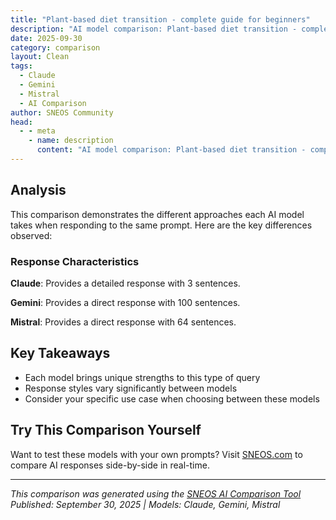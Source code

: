 ```yaml
---
title: "Plant-based diet transition - complete guide for beginners"
description: "AI model comparison: Plant-based diet transition - complete guide for beginners..."
date: 2025-09-30
category: comparison
layout: Clean
tags:
  - Claude
  - Gemini
  - Mistral
  - AI Comparison
author: SNEOS Community
head:
  - - meta
    - name: description
      content: "AI model comparison: Plant-based diet transition - complete guide for beginners..."
---
```


<ChatComparison
  title="Plant-based diet transition - complete guide for beginners"
  prompt="Plant-based diet transition - complete guide for beginners"
  :responses='{"Claude": "# Complete Guide to Transitioning to a Plant-Based Diet\n\n## What is a Plant-Based Diet?\n\nA plant-based diet focuses on foods derived from plants\u2014fruits, vegetables, whole grains, legumes, nuts, and seeds\u2014while minimizing or eliminating animal products. It exists on a spectrum from reducing meat consumption to complete veganism.\n\n## Types of Plant-Based Approaches\n\n**Flexitarian/Semi-Vegetarian**\n- Mostly plant-based with occasional meat\n- Great starting point for beginners\n\n**Pescatarian**\n- Plant-based plus fish and seafood\n\n**Vegetarian**\n- No meat, poultry, or fish\n- May include dairy and eggs\n\n**Vegan**\n- No animal products whatsoever\n\n## Proven Health Benefits\n\n- **Heart Health**: Lower cholesterol and blood pressure\n- **Weight Management**: Higher fiber promotes satiety\n- **Diabetes Prevention**: Better blood sugar control\n- **Cancer Risk Reduction**: Especially colorectal cancer\n- **Improved Digestion**: Enhanced gut microbiome\n- **Increased Energy**: More stable blood sugar levels\n\n## Step-by-Step Transition Plan\n\n### Week 1-2: Start Small\n- Replace one meal per day with a plant-based option\n- Try \u0022Meatless Monday\u0022\n- Experiment with plant-based milk alternatives\n\n### Week 3-4: Expand Your Palate\n- Try one new plant-based recipe weekly\n- Stock up on legumes, grains, and nuts\n- Replace meat in familiar dishes with beans or lentils\n\n### Month 2: Build Confidence\n- Plan 3-4 plant-based meals per week\n- Learn basic cooking techniques for vegetables\n- Explore ethnic cuisines naturally rich in plants\n\n### Month 3\u002B: Full Integration\n- Gradually increase plant-based meals\n- Focus on whole foods over processed alternatives\n- Develop your personal plant-based style\n\n## Essential Nutrients to Monitor\n\n**Protein**\n- Sources: Legumes, quinoa, nuts, seeds, tofu, tempeh\n- Aim for variety throughout the day\n\n**Vitamin B12**\n- Consider fortified foods or supplements\n- Critical for vegans\n\n**Iron**\n- Sources: Spinach, lentils, pumpkin seeds\n- Pair with vitamin C for better absorption\n\n**Omega-3 Fatty Acids**\n- Sources: Flaxseeds, chia seeds, walnuts, algae supplements\n\n**Calcium**\n- Sources: Leafy greens, fortified plant milks, tahini\n\n**Vitamin D**\n- Sunlight exposure and/or supplements\n\n## Pantry Essentials\n\n### Grains \u0026 Starches\n- Brown rice, quinoa, oats\n- Whole wheat pasta\n- Sweet potatoes, regular potatoes\n\n### Legumes\n- Black beans, chickpeas, lentils\n- Canned and dried varieties\n\n### Nuts \u0026 Seeds\n- Almonds, walnuts, cashews\n- Chia seeds, flaxseeds, hemp hearts\n\n### Plant Milks\n- Unsweetened almond, oat, or soy milk\n- Look for fortified versions\n\n### Flavor Enhancers\n- Nutritional yeast\n- Tahini, nut butters\n- Herbs and spices\n- Quality olive oil\n\n## Simple Meal Ideas\n\n### Breakfast\n- Overnight oats with berries and nuts\n- Smoothie with spinach, banana, and plant milk\n- Avocado toast with hemp seeds\n\n### Lunch\n- Buddha bowl with quinoa, roasted vegetables, and tahini dressing\n- Lentil soup with whole grain bread\n- Chickpea salad sandwich\n\n### Dinner\n- Black bean tacos with cashew cream\n- Stir-fried tofu with vegetables over brown rice\n- Pasta with marinara and roasted vegetables\n\n### Snacks\n- Apple slices with almond butter\n- Hummus with vegetables\n- Trail mix with nuts and dried fruit\n\n## Common Challenges \u0026 Solutions\n\n**\u0022I don\u0027t feel full\u0022**\n- Include healthy fats (nuts, seeds, avocado)\n- Ensure adequate protein at each meal\n- Don\u0027t skip complex carbohydrates\n\n**\u0022It\u0027s too expensive\u0022**\n- Buy legumes and grains in bulk\n- Focus on seasonal, local produce\n- Limit expensive meat substitutes\n\n**\u0022I don\u0027t have time to cook\u0022**\n- Meal prep on weekends\n-", "Gemini": "## Plant-Based Diet Transition: A Complete Guide for Beginners\n\nEmbarking on a plant-based journey can be exciting and rewarding, but it\u0027s important to approach it with knowledge and a plan to ensure a smooth and sustainable transition. This guide is designed to provide beginners with a comprehensive roadmap to confidently embrace a plant-based lifestyle.\n\n**What is a Plant-Based Diet?**\n\nA plant-based diet focuses on foods derived from plants. While definitions vary, it generally emphasizes:\n\n* **Fruits:** Apples, bananas, berries, oranges, grapes, etc.\n* **Vegetables:** Leafy greens, broccoli, carrots, peppers, etc.\n* **Legumes:** Beans, lentils, peas, chickpeas, peanuts, etc.\n* **Grains:** Rice, oats, quinoa, wheat, barley, corn, etc.\n* **Nuts \u0026 Seeds:** Almonds, walnuts, chia seeds, flaxseeds, sunflower seeds, etc.\n\n**Different Approaches to Plant-Based Eating:**\n\n* **Vegan:** Excludes all animal products, including meat, dairy, eggs, and honey.\n* **Vegetarian:** Excludes meat, poultry, and fish. Dairy and/or eggs may be included (lacto-ovo vegetarian).\n* **Flexitarian (or Plant-Forward):** Primarily plant-based but occasionally includes meat, poultry, fish, or dairy.\n* **Whole-Foods Plant-Based (WFPB):** Focuses on minimally processed plant-based foods. It often excludes refined oils, sugar, and white flour.\n\n**Choose Your Approach:**\n\nThe best approach is the one that suits your individual needs, preferences, and goals. You can start with a flexitarian approach and gradually transition to a more restrictive diet if desired.\n\n**Benefits of a Plant-Based Diet:**\n\n* **Improved Health:** Reduced risk of heart disease, type 2 diabetes, certain cancers, and obesity.\n* **Weight Management:** Plant-based diets are often lower in calories and higher in fiber, aiding in weight loss or maintenance.\n* **Environmental Sustainability:** Reduced environmental impact compared to animal agriculture.\n* **Ethical Considerations:** Aligns with ethical concerns regarding animal welfare.\n\n**Phase 1: Education \u0026 Planning (Before You Start)**\n\n1. **Do Your Research:**\n * **Learn about Plant-Based Nutrition:** Understand essential nutrients like protein, iron, calcium, vitamin B12, and omega-3 fatty acids, and how to obtain them from plant-based sources.\n * **Explore Plant-Based Recipes:** Find websites, cookbooks, and blogs with delicious and easy-to-prepare plant-based meals.\n * **Watch Documentaries:** \u0022Forks Over Knives,\u0022 \u0022Cowspiracy,\u0022 \u0022The Game Changers,\u0022 and \u0022What the Health\u0022 can provide motivation and insights.\n2. **Set Realistic Goals:**\n * **Don\u0027t Aim for Perfection Immediately:** Start with small, manageable changes.\n * **Focus on Progress, Not Perfection:** Allow yourself flexibility, especially in the beginning.\n * **Define Your \u0022Why\u0022:** Understanding your motivations (health, environment, ethics) will help you stay committed.\n3. **Plan Your Meals:**\n * **Create a Weekly Meal Plan:** This helps you stay organized and reduces the temptation to fall back on old habits.\n * **Stock Up on Plant-Based Staples:** See list below.\n * **Prepare in Advance:** Batch cooking on weekends can save time during the week.\n4. **Identify Potential Challenges:**\n * **Eating Out:** Research plant-based options at local restaurants or learn how to modify dishes.\n * **Social Situations:** Plan ahead for gatherings by bringing a dish or communicating your dietary needs to the host.\n * **Cravings:** Find healthy plant-based alternatives to your favorite animal-based foods.\n\n**Phase 2: Gradual Transition (Implementation)**\n\n1. **Start Slow \u0026 Steady:**\n * **Meatless Mondays:** A great way to begin without feeling overwhelmed.\n * **Replace One Meal a Day:** Switch your breakfast, lunch, or dinner to a plant-based option.\n * **Gradually Reduce Animal Products:** Reduce your consumption of meat, dairy, and eggs over time.\n2. **Focus on Adding, Not Just Subtracting:**\n * **Add More Vegetables:** Include a variety of colorful vegetables in every meal.\n * **Incorporate Legumes:** Beans, lentils, and chickpeas are excellent sources of protein and fiber.\n * **Experiment with New Ingredients:** Try tofu, tempeh, seitan, nutritional yeast, and other plant-based ingredients.\n3. **Make Easy Swaps:**\n * **Dairy Milk \u27A1\uFE0F Plant-Based Milk:** Almond, soy, oat, or coconut milk.\n * **Meat \u27A1\uFE0F Tofu, Tempeh, or Lentils:** For stir-fries, tacos, or pasta sauces.\n * **Butter \u27A1\uFE0F Olive Oil or Avocado:** For cooking and baking.\n * **Cheese \u27A1\uFE0F Nutritional Yeast or Vegan Cheese:** For pizzas, sandwiches, or pasta dishes.\n * **Eggs \u27A1\uFE0F Flaxseed or Chia Seed \u0022Eggs\u0022:** For baking. (Mix 1 Tbsp ground flaxseed or chia seeds with 3 Tbsp water, let sit for 5 minutes).\n4. **Learn to Cook Plant-Based:**\n * **Start with Simple Recipes:** Smoothies, salads, soups, and stir-fries are great starting points.\n * **Explore Different Cuisines:** Many cultures have naturally plant-based dishes (e.g., Indian, Thai, Ethiopian).\n * **Take a Cooking Class:** Consider taking a plant-based cooking class to learn new skills and techniques.\n5. **Stay Hydrated:** Drink plenty of water throughout the day.\n6. **Be Patient and Kind to Yourself:** There will be slip-ups, and that\u0027s okay. Learn from them and keep moving forward.\n\n**Phase 3: Maintenance \u0026 Optimization**\n\n1. **Ensure Adequate Nutrition:**\n * **Protein:** Legumes, tofu, tempeh, quinoa, nuts, seeds, and leafy greens. Aim for at least 0.8 grams of protein per kilogram of body weight.\n * **Iron:** Lentils, beans, spinach, tofu, fortified cereals, and dried fruits. Consume with vitamin C-rich foods to enhance absorption.\n * **Calcium:** Fortified plant-based milk, tofu, leafy greens, broccoli, and almonds.\n * **Vitamin B12:** This vitamin is primarily found in animal products. Take a B12 supplement or eat fortified foods like nutritional yeast.\n * **Omega-3 Fatty Acids:** Flaxseeds, chia seeds, hemp seeds, walnuts, and algae-based supplements.\n * **Vitamin D:** Sunlight exposure, fortified foods, or supplements.\n * **Zinc:** Legumes, nuts, seeds, and whole grains. Soaking beans and grains can improve zinc absorption.\n2. **Listen to Your Body:** Pay attention to how different foods affect you and adjust your diet accordingly.\n3. **Continue to Explore New Recipes and Ingredients:** Keep things interesting and prevent boredom.\n4. **Connect with the Plant-Based Community:** Join online forums, attend local events, or connect with other plant-based eaters for support and inspiration.\n5. **Review and Adjust:** Periodically assess your diet and make adjustments as needed to ensure you\u0027re meeting your nutritional needs and achieving your goals.\n6. **Consider Consulting a Professional:** A registered dietitian or nutritionist specializing in plant-based diets can provide personalized guidance and address any specific concerns.\n\n**Plant-Based Pantry Staples:**\n\n* **Legumes:** Canned or dried beans (black beans, chickpeas, kidney beans, lentils)\n* **Grains:** Brown rice, quinoa, oats, whole-wheat pasta\n* **Nuts \u0026 Seeds:** Almonds, walnuts, chia seeds, flaxseeds, sunflower seeds, peanut butter\n* **Fruits \u0026 Vegetables:** Fresh, frozen, and canned options (especially leafy greens, berries, and colorful vegetables)\n* **Plant-Based Milk:** Almond, soy, oat, coconut, cashew\n* **Tofu \u0026 Tempeh:** Versatile protein sources\n* **Nutritional Yeast:** Cheesy flavor, B vitamins\n* **Spices \u0026 Herbs:** Enhance flavor without added salt or sugar\n* **Oils:** Olive oil, coconut oil (use sparingly)\n* **Vinegar:** Apple cider vinegar, balsamic vinegar\n\n**Tips for Success:**\n\n* **Start with Familiar Foods:** Transform your favorite meals into plant-based versions.\n* **Don\u0027t Be Afraid to Experiment:** Try new recipes and ingredients.\n* **Read Labels Carefully:** Look for hidden animal products in processed foods.\n* **Be Prepared When Eating Out:** Call ahead to inquire about plant-based options.\n* **Focus on the Positives:** Enjoy the delicious flavors and health benefits of plant-based eating.\n* **Be Patient and Persistent:** Transitioning to a plant-based diet takes time and effort.\n\n**Addressing Common Concerns:**\n\n* **Getting Enough Protein:** A well-planned plant-based diet can easily provide adequate protein.\n* **Finding Time to Cook:** Plan ahead, batch cook, and use quick and easy recipes.\n* **Feeling Hungry:** Eat plenty of fiber-rich foods like vegetables, fruits, and legumes.\n* **Dealing with Cravings:** Find healthy plant-based alternatives to your favorite foods.\n* **Cost:** Beans, lentils, and grains are inexpensive and can be the foundation of many plant-based meals.\n\n**Conclusion:**\n\nTransitioning to a plant-based diet is a journey, not a destination. By taking a gradual and informed approach, focusing on whole foods, and listening to your body, you can successfully embrace a plant-based lifestyle and enjoy its numerous health, environmental, and ethical benefits. Good luck!\n", "Mistral": "Transitioning to a plant-based diet can be an exciting and rewarding journey. Here\u0027s a complete guide for beginners to help you make the switch smoothly:\n\n### 1. Understand the Basics\n**What is a Plant-Based Diet?**\nA plant-based diet focuses on foods derived from plants, including vegetables, fruits, whole grains, legumes, nuts, and seeds. It minimizes or eliminates animal products like meat, dairy, and eggs.\n\n### 2. Set Clear Goals\n**Why Are You Transitioning?**\n- Health reasons (e.g., weight loss, lower cholesterol)\n- Environmental concerns\n- Ethical considerations\n- Personal preference\n\n### 3. Educate Yourself\n**Learn About Nutrition:**\n- **Protein:** Found in legumes, tofu, tempeh, nuts, seeds, and whole grains.\n- **Iron:** Available in leafy greens, legumes, and fortified cereals.\n- **Calcium:** Found in leafy greens, fortified plant milks, and tofu.\n- **Vitamin B12:** Essential for a plant-based diet; found in fortified foods or supplements.\n- **Omega-3 Fatty Acids:** Found in flaxseeds, chia seeds, walnuts, and algae-based supplements.\n\n### 4. Plan Your Meals\n**Create a Meal Plan:**\n- **Breakfast:** Oatmeal with fruits and nuts, smoothie bowls, avocado toast.\n- **Lunch:** Quinoa salad, lentil soup, veggie wraps.\n- **Dinner:** Stir-fries, bean chili, lentil curry.\n- **Snacks:** Fresh fruits, nuts, hummus with veggies.\n\n### 5. Stock Your Kitchen\n**Essential Ingredients:**\n- **Grains:** Brown rice, quinoa, oats, whole-grain bread.\n- **Legumes:** Lentils, chickpeas, black beans, tofu.\n- **Vegetables:** Spinach, kale, broccoli, bell peppers, carrots.\n- **Fruits:** Apples, bananas, berries, oranges.\n- **Nuts and Seeds:** Almonds, walnuts, chia seeds, flaxseeds.\n- **Condiments:** Hummus, tahini, nut butters, plant-based milks.\n\n### 6. Learn to Cook\n**Simple Recipes to Start:**\n- **Veggie Stir-Fry:** Stir-fry your favorite vegetables with tofu or tempeh.\n- **Lentil Soup:** Cook lentils with vegetables and spices.\n- **Quinoa Salad:** Mix cooked quinoa with chopped vegetables and a vinaigrette.\n- **Smoothie Bowl:** Blend frozen fruits with a plant-based milk and top with nuts and seeds.\n\n### 7. Stay Hydrated\n**Drink Plenty of Water:**\n- Aim for at least 8 glasses of water a day.\n- Include herbal teas, fruit-infused water, and plant-based milks.\n\n### 8. Monitor Your Nutrition\n**Track Your Intake:**\n- Use a food diary or app to ensure you\u0027re getting all necessary nutrients.\n- Consider consulting a nutritionist or dietitian for personalized advice.\n\n### 9. Be Patient and Flexible\n**Gradual Transition:**\n- Start by adding more plant-based meals to your weekly routine.\n- Gradually reduce animal products until you feel comfortable eliminating them.\n\n### 10. Explore and Experiment\n**Try New Foods:**\n- Visit ethnic restaurants for plant-based inspiration.\n- Experiment with new recipes and ingredients.\n\n### 11. Stay Motivated\n**Join a Community:**\n- Connect with others who are also transitioning to a plant-based diet.\n- Follow plant-based blogs, social media accounts, and YouTube channels for inspiration.\n\n### 12. Address Common Challenges\n**Social Situations:**\n- Be prepared to explain your dietary choices to friends and family.\n- Bring your own food to social events if needed.\n\n**Cravings:**\n- Find plant-based alternatives for your favorite foods.\n- Focus on the health benefits and your reasons for transitioning.\n\n### 13. Enjoy the Journey\n**Celebrate Small Wins:**\n- Acknowledge your progress and celebrate milestones.\n- Remember that every small step counts.\n\n### 14. Stay Informed\n**Continuous Learning:**\n- Read books, watch documentaries, and attend workshops on plant-based diets.\n- Stay updated on the latest research and trends.\n\n### 15. Be Kind to Yourself\n**Self-Care:**\n- Listen to your body and adjust your diet as needed.\n- Don\u0027t be too hard on yourself if you slip up; just get back on track.\n\nTransitioning to a plant-based diet is a personal journey, and everyone\u0027s experience will be unique. By following these steps, you can make the transition smoother and more enjoyable. Good luck!"}' 
  published-date="22:46"
/>

## Analysis

This comparison demonstrates the different approaches each AI model takes when responding to the same prompt. Here are the key differences observed:

### Response Characteristics

**Claude**: Provides a detailed response with 3 sentences. 

**Gemini**: Provides a direct response with 100 sentences. 

**Mistral**: Provides a direct response with 64 sentences. 

## Key Takeaways

- Each model brings unique strengths to this type of query
- Response styles vary significantly between models
- Consider your specific use case when choosing between these models

## Try This Comparison Yourself

Want to test these models with your own prompts? Visit [SNEOS.com](https://sneos.com) to compare AI responses side-by-side in real-time.

---

*This comparison was generated using the [SNEOS AI Comparison Tool](https://sneos.com)*
*Published: September 30, 2025 | Models: Claude, Gemini, Mistral*
